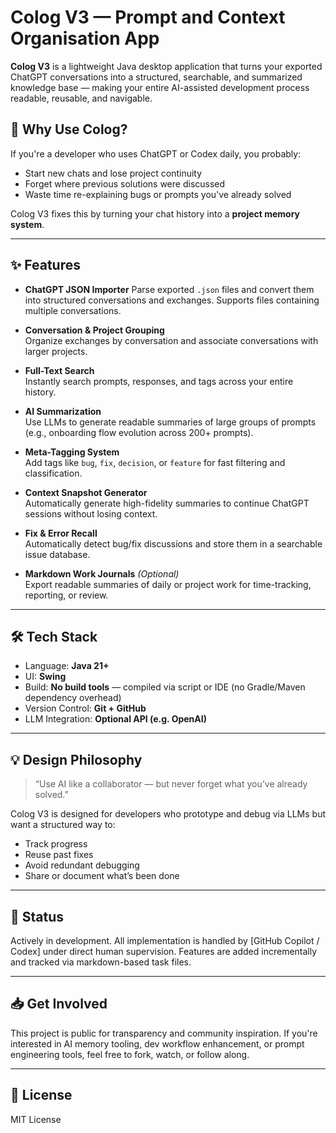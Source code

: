 # Colog V3 — Prompt and Context Organisation App

**Colog V3** is a lightweight Java desktop application that turns your exported ChatGPT conversations into a structured, searchable, and summarized knowledge base — making your entire AI-assisted development process readable, reusable, and navigable.

## 🧠 Why Use Colog?

If you're a developer who uses ChatGPT or Codex daily, you probably:

- Start new chats and lose project continuity
- Forget where previous solutions were discussed
- Waste time re-explaining bugs or prompts you've already solved

Colog V3 fixes this by turning your chat history into a **project memory system**.

---

## ✨ Features

- **ChatGPT JSON Importer**
  Parse exported `.json` files and convert them into structured conversations and exchanges. Supports files containing multiple conversations.

- **Conversation & Project Grouping**  
  Organize exchanges by conversation and associate conversations with larger projects.

- **Full-Text Search**  
  Instantly search prompts, responses, and tags across your entire history.

- **AI Summarization**  
  Use LLMs to generate readable summaries of large groups of prompts (e.g., onboarding flow evolution across 200+ prompts).

- **Meta-Tagging System**  
  Add tags like `bug`, `fix`, `decision`, or `feature` for fast filtering and classification.

- **Context Snapshot Generator**  
  Automatically generate high-fidelity summaries to continue ChatGPT sessions without losing context.

- **Fix & Error Recall**  
  Automatically detect bug/fix discussions and store them in a searchable issue database.

- **Markdown Work Journals** *(Optional)*  
  Export readable summaries of daily or project work for time-tracking, reporting, or review.

---

## 🛠️ Tech Stack

- Language: **Java 21+**
- UI: **Swing**
- Build: **No build tools** — compiled via script or IDE (no Gradle/Maven dependency overhead)
- Version Control: **Git + GitHub**
- LLM Integration: **Optional API (e.g. OpenAI)**

---

## 💡 Design Philosophy

> “Use AI like a collaborator — but never forget what you’ve already solved.”

Colog V3 is designed for developers who prototype and debug via LLMs but want a structured way to:
- Track progress
- Reuse past fixes
- Avoid redundant debugging
- Share or document what’s been done

---

## 🚧 Status

Actively in development. All implementation is handled by [GitHub Copilot / Codex] under direct human supervision. Features are added incrementally and tracked via markdown-based task files.

---

## 📥 Get Involved

This project is public for transparency and community inspiration. If you're interested in AI memory tooling, dev workflow enhancement, or prompt engineering tools, feel free to fork, watch, or follow along.

---

## 📄 License

MIT License
